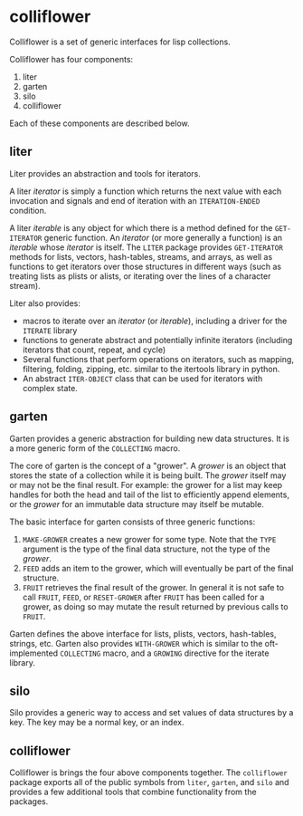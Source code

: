 # colliflower
Colliflower is a set of generic interfaces for lisp collections.

Colliflower has four components:
 1. liter
 2. garten
 3. silo
 4. colliflower

Each of these components are described below.

## liter
Liter provides an abstraction and tools for iterators.

A liter _iterator_ is simply a function which returns the next value with
each invocation and signals and end of iteration with an `ITERATION-ENDED`
condition.

A liter _iterable_ is any object for which there is a method defined for the
`GET-ITERATOR` generic function. An _iterator_ (or more generally a function)
is an _iterable_ whose _iterator_ is itself. The `LITER` package provides `GET-ITERATOR`
methods for lists, vectors, hash-tables, streams, and arrays, as well as functions to
get iterators over those structures in different ways (such as treating lists as plists
or alists, or iterating over the lines of a character stream).

Liter also provides:
 * macros to iterate over an _iterator_ (or _iterable_), including a driver for
 the `ITERATE` library
 * functions to generate abstract and potentially infinite iterators (including iterators that count, repeat, and cycle)
 * Several functions that perform operations on iterators, such as mapping, filtering, folding,
 zipping, etc. similar to the itertools library in python.
 * An abstract `ITER-OBJECT` class that can be used for iterators with complex state.

## garten
Garten provides a generic abstraction for building new data structures. It
is a more generic form of the `COLLECTING` macro.

The core of garten is the concept of a "grower". A _grower_ is an object
that stores the state of a collection while it is being built. The _grower_
itself may or may not be the final result. For example: the grower for a list
may keep handles for both the head and tail of the list to efficiently append
elements, or the _grower_ for an immutable data structure may itself be mutable.

The basic interface for garten consists of three generic functions:
 1. `MAKE-GROWER` creates a new grower for some type. Note that the `TYPE` argument is
 the type of the final data structure, not the type of the _grower_.
 2. `FEED` adds an item to the grower, which will eventually be part of the final
 structure.
 3. `FRUIT` retrieves the final result of the grower. In general it is not safe to call
 `FRUIT`, `FEED`, or `RESET-GROWER` after `FRUIT` has been called for a grower, as doing so
 may mutate the result returned by previous calls to `FRUIT`.

Garten defines the above interface for lists, plists, vectors, hash-tables, strings, etc.
Garten also provides `WITH-GROWER` which is similar to the oft-implemented `COLLECTING`
macro, and a `GROWING` directive for the iterate library.

## silo
Silo provides a generic way to access and set values of data structures by a key.
The key may be a normal key, or an index.

## colliflower

Colliflower is brings the four above components together. The `colliflower` package exports
all of the public symbols from `liter`, `garten`, and `silo` and provides a few additional tools that combine functionality from the packages.
